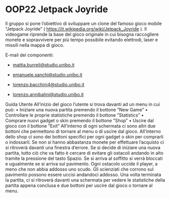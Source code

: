 # OOP22 Jetpack Joyride 

Il gruppo si pone l’obiettivo di sviluppare un clone del famoso gioco mobile “Jetpack Joyride” ( https://it.wikipedia.org/wiki/Jetpack_Joyride ). Il videogame riprende la base del gioco originale in cui bisogna raccogliere monete e sopravvivere per più tempo possibile evitando elettrodi, laser e missili nella mappa di gioco. 

E-mail dei componenti: 

- mattia.burreli@studio.unibo.it 

- emanuele.sanchi@studio.unibo.it 

- lorenzo.bacchini4@studio.unibo.it 

- lorenzo.annibalini@studio.unibo.it 

Guida Utente
All’inizio del gioco l’utente si trova davanti ad un menu in cui può:
• Iniziare una nuova partita premendo il bottone ”New Game”
• Controllare le proprie statistiche premendo il bottone ”Statistics”
• Comprare nuovi gadget o skin premendo il bottone ”Shop”
• Uscire dal gioco con il bottone ”Exit”
All’interno di ogni schermata ci sono altri due bottoni che permettono di
tornare al menu o di uscire dal gioco. All’interno dello shop ci sono dei
bottoni specifici per ogni gadget o skin per comprarli o indossarli. Se non si
hanno abbastanza monete per effettuare l’acquisto ci si ritroverà davanti una
finestra d’errore. Se si decide di iniziare una nuova partita, tutto ciò che va
fatto è cercare di evitare gli ostacoli andando in alto tramite la pressione del
tasto Spazio. Se si arriva al soffitto si verrà bloccati e ugualmente se si arriva
sul pavimento. Ogni ostacolo uccide il player, a meno che non abbia addosso
uno scudo. Gli scienziati che corrono sul pavimento possono essere uccisi
andandoci addosso. Una volta terminata la partita, ci si ritroverà davanti
una schermata per vedere le statistiche della partita appena conclusa e due
bottoni per uscire dal gioco o tornare al menu.
